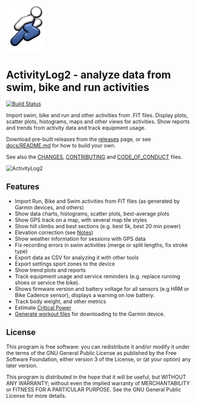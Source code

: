 ![Logo](img/logo/ActivityLog2.png)

# ActivityLog2 - analyze data from swim, bike and run activities

[![Build Status](https://dev.azure.com/alexharsanyi0641/ActivityLog2/_apis/build/status/alex-hhh.ActivityLog2?branchName=master)](https://dev.azure.com/alexharsanyi0641/ActivityLog2/_build/latest?definitionId=1&branchName=master)

Import swim, bike and run and other activities from .FIT files.  Display
plots, scatter plots, histograms, maps and other views for activities.  Show
reports and trends from activity data and track equipment usage.

Download pre-built releases from the
[releases](https://github.com/alex-hhh/ActivityLog2/releases) page, or see
[docs/README.md](docs/README.md) for how to build your own.

See also the [CHANGES](./docs/CHANGES.md),
[CONTRIBUTING](./docs/CONTRIBUTING.md) and
[CODE_OF_CONDUCT](./docs/CODE_OF_CONDUCT.md) files.

![ActivityLog2](https://i.imgur.com/uYhOBZv.png)

## Features

* Import Run, Bike and Swim activities from FIT files (as generated by Garmin
  devices, and others)
* Show data charts, histograms, scatter plots, best-average plots
* Show GPS track on a map, with several map tile styles
* Show hill climbs and best sections (e.g. best 5k, best 20 min power)
* Elevation correction (see [Notes](./docs/elevation-correction.md))
* Show weather information for sessions with GPS data
* Fix recording errors in swim activities (merge or split lengths, fix stroke
  type)
* Export data as CSV for analyzing it with other tools
* Export settings sport zones to the device
* Show trend plots and reports
* Track equipment usage and service reminders (e.g. replace running shoes or
  service the bike).
* Shows firmware version and battery voltage for all sensors (e.g HRM or Bike
  Cadence sensor), displays a warning on low battery.
* Track body weight, and other metrics
* Estimate [Critical Power](./docs/critical-power.md)
* [Generate workout files](https://alex-hhh.github.io/2018/05/running-and-cycling-workout-editor.html)
  for downloading to the Garmin device.

## License

This program is free software: you can redistribute it and/or modify it under
the terms of the GNU General Public License as published by the Free Software
Foundation, either version 3 of the License, or (at your option) any later
version.

This program is distributed in the hope that it will be useful, but WITHOUT
ANY WARRANTY; without even the implied warranty of MERCHANTABILITY or FITNESS
FOR A PARTICULAR PURPOSE.  See the GNU General Public License for more
details.
